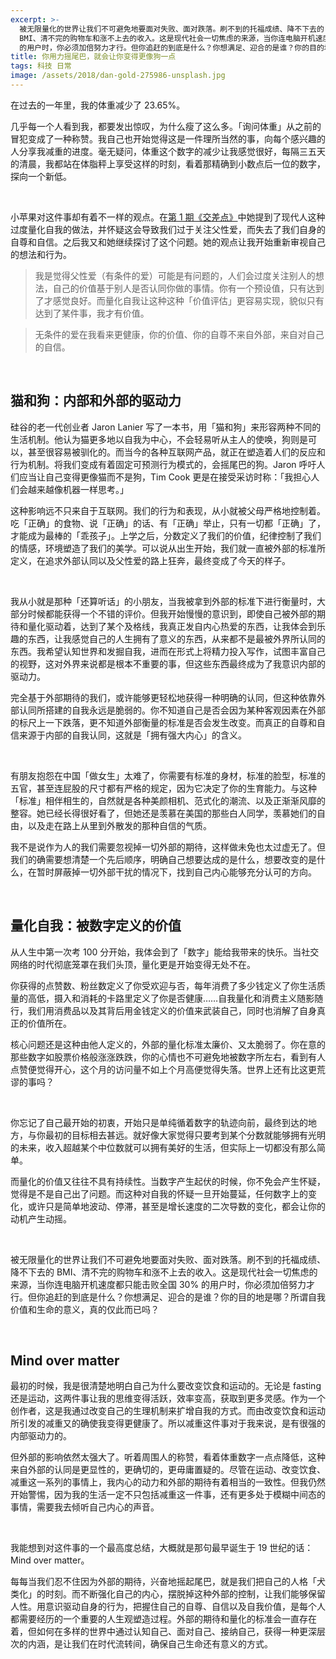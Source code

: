```yaml
---
excerpt: >-
  被无限量化的世界让我们不可避免地要面对失败、面对跌落。刷不到的托福成绩、降不下去的
  BMI、清不完的购物车和涨不上去的收入。这是现代社会一切焦虑的来源，当你连电脑开机速度都只能击败全国 30%
  的用户时，你必须加倍努力才行。但你追赶的到底是什么？你想满足、迎合的是谁？你的目的地是哪？所谓自我价值和生命的意义，真的仅此而已吗？
title: 你用力摇尾巴，就会让你变得更像狗一点
tags: 科技 日常
image: /assets/2018/dan-gold-275986-unsplash.jpg
---
```


在过去的一年里，我的体重减少了 23.65%。

几乎每一个人看到我，都要发出惊叹，为什么瘦了这么多。「询问体重」从之前的冒犯变成了一种称赞。我自己也开始觉得这是一件理所当然的事，向每个感兴趣的人分享我减重的进度。毫无疑问，体重这个数字的减少让我感觉很好，每隔三五天的清晨，我都站在体脂秤上享受这样的时刻，看着那精确到小数点后一位的数字，探向一个新低。

<br>

小苹果对这件事却有着不一样的观点。在[第 1 期《交差点》](http://jiaocha.io/1/)中她提到了现代人这种过度量化自我的做法，并怀疑这会导致我们过于关注父性爱，而失去了我们自身的自尊和自信。之后我又和她继续探讨了这个问题。她的观点让我开始重新审视自己的想法和行为。

> 我是觉得父性爱（有条件的爱）可能是有问题的，人们会过度关注别人的想法，自己的价值基于别人是否认同你做的事情。你有一个预设值，只有达到了才感觉良好。而量化自我让这种这种「价值评估」更容易实现，貌似只有达到了某件事，我才有价值。

> 无条件的爱在我看来更健康，你的价值、你的自尊不来自外部，来自对自己的自信。

<br>

## 猫和狗：内部和外部的驱动力
硅谷的老一代创业者 Jaron Lanier 写了一本书，用「猫和狗」来形容两种不同的生活机制。他认为猫更多地以自我为中心，不会轻易听从主人的使唤，狗则是可以，甚至很容易被驯化的。而当今的各种互联网产品，就正在塑造着人们的反应和行为机制。将我们变成有着固定可预测行为模式的，会摇尾巴的狗。Jaron 呼吁人们应当让自己变得更像猫而不是狗，Tim Cook 更是在接受采访时称：「我担心人们会越来越像机器一样思考。」

这种影响远不只来自于互联网。我们的行为和表现，从小就被父母严格地控制着。吃「正确」的食物、说「正确」的话、有「正确」举止，只有一切都「正确」了，才能成为最棒的「乖孩子」。上学之后，分数定义了我们的价值，纪律控制了我们的情感，环境塑造了我们的美学。可以说从出生开始，我们就一直被外部的标准所定义，在追求外部认同以及父性爱的路上狂奔，最终变成了今天的样子。

<br>

我从小就是那种「还算听话」的小朋友，当我被拿到外部的标准下进行衡量时，大部分时候都能获得一个不错的评价。但我开始慢慢的意识到，即使自己被外部的期待和量化驱动着，达到了某个及格线，我真正发自内心热爱的东西，让我体会到乐趣的东西，让我感觉自己的人生拥有了意义的东西，从来都不是最被外界所认同的东西。我希望认知世界和发掘自我，进而在形式上将精力投入写作，试图丰富自己的视野，这对外界来说都是根本不重要的事，但这些东西最终成为了我意识内部的驱动力。

完全基于外部期待的我们，或许能够更轻松地获得一种明确的认同，但这种依靠外部认同所搭建的自我永远是脆弱的。你不知道自己是否会因为某种客观因素在外部的标尺上一下跌落，更不知道外部衡量的标准是否会发生改变。而真正的自尊和自信来源于内部的自我认同，这就是「拥有强大内心」的含义。

<br>

有朋友抱怨在中国「做女生」太难了，你需要有标准的身材，标准的脸型，标准的五官，甚至连屁股的尺寸都有严格的规定，因为它决定了你的生育能力。与这种「标准」相伴相生的，自然就是各种美颜相机、范式化的潮流、以及正渐渐风靡的整容。她已经长得很好看了，但她还是羡慕在美国的那些白人同学，羡慕她们的自由，以及走在路上从里到外散发的那种自信的气质。

我不是说作为人的我们需要忽视掉一切外部的期待，这样做未免也太过虚无了。但我们的确需要想清楚一个先后顺序，明确自己想要达成的是什么，想要改变的是什么，在暂时屏蔽掉一切外部干扰的情况下，找到自己内心能够充分认可的方向。

<br>

## 量化自我：被数字定义的价值
从人生中第一次考 100 分开始，我体会到了「数字」能给我带来的快乐。当社交网络的时代彻底笼罩在我们头顶，量化更是开始变得无处不在。

你获得的点赞数、粉丝数定义了你受欢迎与否，每年消费了多少钱定义了你生活质量的高低，摄入和消耗的卡路里定义了你是否健康……自我量化和消费主义随影随行，我们用消费品以及其背后用金钱定义的价值来武装自己，同时也消解了自身真正的价值所在。

核心问题还是这种由他人定义的，外部的量化标准太廉价、又太脆弱了。你在意的那些数字如股票价格般涨涨跌跌，你的心情也不可避免地被数字所左右，看到有人点赞便觉得开心，这个月的访问量不如上个月高便觉得失落。世界上还有比这更荒谬的事吗？

<br>

你忘记了自己最开始的初衷，开始只是单纯循着数字的轨迹向前，最终到达的地方，与你最初的目标相去甚远。就好像大家觉得只要考到某个分数就能够拥有光明的未来，收入超越某个中位数就可以拥有美好的生活，但实际上一切都没有那么简单。

而量化的价值又往往不具有持续性。当数字产生起伏的时候，你不免会产生怀疑，觉得是不是自己出了问题。而这种对自我的怀疑一旦开始蔓延，任何数字上的变化，或许只是简单地波动、停滞，甚至是增长速度的二次导数的变化，都会让你的动机产生动摇。

<br>

被无限量化的世界让我们不可避免地要面对失败、面对跌落。刷不到的托福成绩、降不下去的 BMI、清不完的购物车和涨不上去的收入。这是现代社会一切焦虑的来源，当你连电脑开机速度都只能击败全国 30% 的用户时，你必须加倍努力才行。但你追赶的到底是什么？你想满足、迎合的是谁？你的目的地是哪？所谓自我价值和生命的意义，真的仅此而已吗？

<br>

## Mind over matter
最初的时候，我是很清楚地明白自己为什么要改变饮食和运动的。无论是 fasting 还是运动，这两件事让我的思维变得活跃，效率变高，获取到更多灵感。作为一个创作者，这是我通过改变自己的生理机制来扩增自我的方式。而由改变饮食和运动所引发的减重又的确使我变得更健康了。所以减重这件事对于我来说，是有很强的内部驱动力的。

但外部的影响依然太强大了。听着周围人的称赞，看着体重数字一点点降低，这种来自外部的认同是更显性的，更确切的，更毋庸置疑的。尽管在运动、改变饮食、减重这一系列的事情上，我内心的动力和外部的期待有着相当的一致性。但我仍然开始警惕，因为我的生活一定不只包括减重这一件事，还有更多处于模糊中间态的事情，需要我去倾听自己内心的声音。

<br>

我能想到对这件事的一个最高度总结，大概就是那句最早诞生于 19 世纪的话：Mind over matter。

每每当我们忍不住因为外部的期待，兴奋地摇起尾巴，就是我们把自己的人格「犬类化」的时刻。而不断强化自己的内心，摆脱掉这种外部的控制，让我们能够保留人性。用意识驱动自身的行为，把握住自己的自尊、自信以及自我价值，是每个人都需要经历的一个重要的人生观塑造过程。外部的期待和量化的标准会一直存在着，但如何在多样的世界中通过认知自己、面对自己、接纳自己，获得一种更深层次的内涵，是让我们在时代流转间，确保自己生命还有意义的方式。
